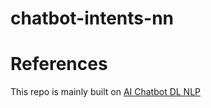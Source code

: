 # chatbot-intents-nn

# References
This repo is mainly built on [AI Chatbot DL NLP](https://github.com/ongaunjie1/AI-Chatbot-DL-NLP/)